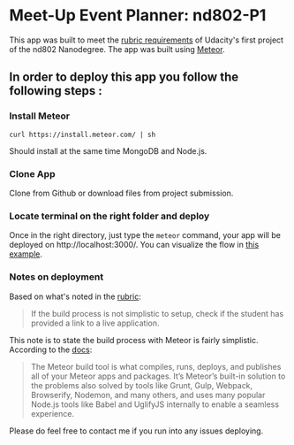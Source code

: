 # Meet-Up Event Planner: nd802-P1

This app was built to meet the [rubric requirements](https://review.udacity.com/#!/rubrics/109/view) of Udacity's first project of the nd802 Nanodegree. The app was built using [Meteor](https://www.meteor.com/). 


## In order to deploy this app you follow the following steps :

### Install Meteor
`curl https://install.meteor.com/ | sh`

Should install at the same time MongoDB and Node.js.

### Clone App

Clone from Github or download files from project submission. 

### Locate terminal on the right folder and deploy

Once in the right directory, just type the `meteor` command, your app will be deployed on http://localhost:3000/. You can visualize the flow in [this example](https://www.meteor.com/tutorials/blaze/creating-an-app).

### Notes on deployment 

Based on what's noted in the [rubric](https://review.udacity.com/#!/rubrics/109/view): 

> If the build process is not simplistic to setup, check if the student has provided a link to a live application.

This note is to state the build process with Meteor is fairly simplistic. According to the [docs](https://guide.meteor.com/build-tool.html): 

> The Meteor build tool is what compiles, runs, deploys, and publishes all of your Meteor apps and packages. It’s Meteor’s built-in solution to the problems also solved by tools like Grunt, Gulp, Webpack, Browserify, Nodemon, and many others, and uses many popular Node.js tools like Babel and UglifyJS internally to enable a seamless experience.

Please do feel free to contact me if you run into any issues deploying. 

